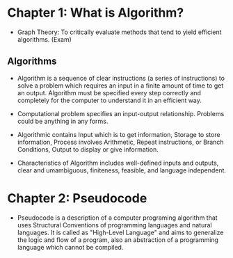 # Chapter 1: What is Algorithm?

- Graph Theory: To critically evaluate methods that tend to yield efficient algorithms. (Exam)

## Algorithms

- Algorithm is a sequence of clear instructions (a series of instructions) to solve a problem which requires an input in a finite amount of time to get an output. Algorithm must be specified every step correctly and completely for the computer to understand it in an efficient way.

- Computational problem specifies an input-output relationship. Problems could be anything in any forms.

- Algorithmic contains Input which is to get information, Storage to store information, Process involves Arithmetic, Repeat instructions, or Branch Conditions, Output to display or give information.

- Characteristics of Algorithm includes well-defined inputs and outputs, clear and umambiguous, finiteness, feasible, and language independent.

# Chapter 2: Pseudocode

- Pseudocode is a description of a computer programing algorithm that uses Structural Conventions of programming languages and natural languages. It is called as "High-Level Language" and aims to generalize the logic and flow of a program, also an abstraction of a programming language which cannot be compiled.

